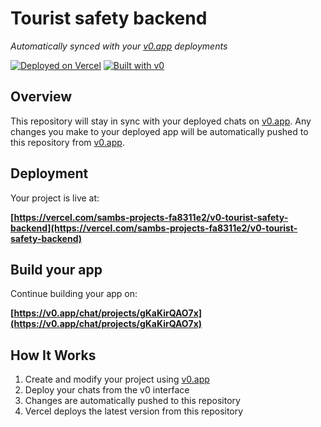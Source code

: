 # Tourist safety backend

*Automatically synced with your [v0.app](https://v0.app) deployments*

[![Deployed on Vercel](https://img.shields.io/badge/Deployed%20on-Vercel-black?style=for-the-badge&logo=vercel)](https://vercel.com/sambs-projects-fa8311e2/v0-tourist-safety-backend)
[![Built with v0](https://img.shields.io/badge/Built%20with-v0.app-black?style=for-the-badge)](https://v0.app/chat/projects/gKaKirQAO7x)

## Overview

This repository will stay in sync with your deployed chats on [v0.app](https://v0.app).
Any changes you make to your deployed app will be automatically pushed to this repository from [v0.app](https://v0.app).

## Deployment

Your project is live at:

**[https://vercel.com/sambs-projects-fa8311e2/v0-tourist-safety-backend](https://vercel.com/sambs-projects-fa8311e2/v0-tourist-safety-backend)**

## Build your app

Continue building your app on:

**[https://v0.app/chat/projects/gKaKirQAO7x](https://v0.app/chat/projects/gKaKirQAO7x)**

## How It Works

1. Create and modify your project using [v0.app](https://v0.app)
2. Deploy your chats from the v0 interface
3. Changes are automatically pushed to this repository
4. Vercel deploys the latest version from this repository